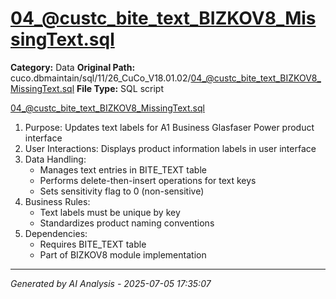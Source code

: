 # 04_@custc_bite_text_BIZKOV8_MissingText.sql

**Category:** Data
**Original Path:** cuco.dbmaintain/sql/11/26_CuCo_V18.01.02/04_@custc_bite_text_BIZKOV8_MissingText.sql
**File Type:** SQL script

04_@custc_bite_text_BIZKOV8_MissingText.sql
1. Purpose: Updates text labels for A1 Business Glasfaser Power product interface
2. User Interactions: Displays product information labels in user interface
3. Data Handling:
   - Manages text entries in BITE_TEXT table
   - Performs delete-then-insert operations for text keys
   - Sets sensitivity flag to 0 (non-sensitive)
4. Business Rules:
   - Text labels must be unique by key
   - Standardizes product naming conventions
5. Dependencies:
   - Requires BITE_TEXT table
   - Part of BIZKOV8 module implementation

---
*Generated by AI Analysis - 2025-07-05 17:35:07*
